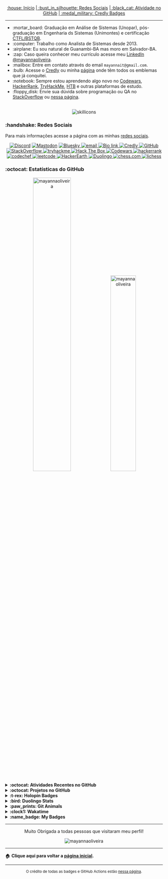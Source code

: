 <div align="center">
<a href="README.md"> :house: Início</a>
<a href="social-media.md"> | :bust_in_silhouette: Redes Sociais</a>
<a href="github-activity.md"> | :black_cat: Atividade no GitHub</a>
<a href="credly-badges.md"> | :medal_military: Credly Badges</a>
</div>

---

<!-- Introdução -->
<ul>
   <li> :mortar_board: Graduação em Análise de Sistemas (Unopar), pós-graduação em Engenharia ds Sistemas (Unimontes) e certificação <a href="https://bcr.bstqb.org.br/cert?field_certificado_numero_value=&amp;field_certificado_nome_value=Mayanna+Silva+Oliveira">CTFL/BSTQB</a>.</li>
   <li> :computer: Trabalho como Analista de Sistemas desde 2013. </li>
   <li> :airplane: Eu sou natural de Guanambi-BA mas moro em Salvador-BA.</li>
   <li> :zap: Caso queira conhecer meu currículo acesse meu <a href="https://www.linkedin.com/in/mayannaoliveira/">LinkedIn @mayannaoliveira</a>.</li>
   <li> :mailbox: Entre em contato através do email <code>mayannait@gmail.com</code>.</li>
   <li> :bulb: Acesse o <a href="https://www.credly.com/users/mayannaoliveira">Credly</a> ou minha <a href="credly-badges.md">página</a> onde têm todos os emblemas que já conquitei.</li>
   <li> :notebook: Sempre estou aprendendo algo novo no <a href="https://www.codewars.com/users/mayannaoliveira">Codewars</a>, <a href="https://www.hackerrank.com/profile/mayannait">HackerRank</a>, <a href="https://tryhackme.com/p/mayannait">TryHackMe</a>, <a href="https://www.hackthebox.com/">HTB</a> e outras plataformas de estudo.</li>
   <li> :floppy_disk: Envie sua dúvida sobre programação ou QA no <a href="https://stackoverflow.com/users/16884312/mayanna">StackOverflow</a> ou <a href="https://github.com/mayannaoliveira/mayannaoliveira/discussions">nessa página</a>.</li>
</ul>

</br>

<!-- Skillicons -->
<!-- https://skillicons.dev -->
<div align="center">
<img alt="skillicons" src="https://skillicons.dev/icons?i=python,django,javascript,ruby,go,vscodium,ubuntu,bash,matlab,latex,mysql,cassandra,postgres,git,html,css&perline=8&theme=dark"/>
</div>

<!-- Redes Sociais -->
<h3> :handshake: Redes Sociais </h3>

Para mais informações acesse a página com as minhas [redes sociais](social-media.md).
  
<p align="center">
<!-- Discord  -->
<a href="https://discordapp.com/users/728043170226503721">
<img alt="Discord" src="https://img.shields.io/badge/Discord-%235865F2.svg?style=flat&logo=discord&logoColor=white"/>
</a>
<!-- Mastodon -->
​ <a href="https://mastodon.social/@mayannaoliveira">
<img alt="Mastodon" src="https://img.shields.io/badge/Mastodon-6364FF.svg?style=flat&logo=Mastodon&logoColor=white"/>
</a> 
<!-- Bluesky -->
​ <a href="https://bsky.app/profile/mayannaoliveira.bsky.social">
<img alt="Bluesky" src="https://img.shields.io/badge/Bluesky-0285FF.svg?style=flat&logo=Bluesky&logoColor=white"/>
</a>
<!-- Email -->
<a href=mailto:mayannait@gmail.com>
<img alt="email" src="https://img.shields.io/badge/Gmail-EA4335.svg?style=flat&logo=Gmail&logoColor=white"/>
</a>
<!-- Bio link-->
<a href="https://bio.link/mayanna">
<img alt="Bio link" src="https://img.shields.io/badge/Bio%20Link-000000.svg?style=flat&logo=Bio-Link&logoColor=white"/>
</a>
<!-- Credly -->
<a href="https://www.credly.com/users/mayannaoliveira/">
<img alt="Credly" src="https://img.shields.io/badge/Credly-FF6B00.svg?style=flat&logo=Credly&logoColor=white"/>
</a>
<!-- GitHub -->
<a href="https://github.com/mayannaoliveira">
<img alt="GitHub" src="https://img.shields.io/badge/GitHub-181717.svg?style=flat&logo=GitHub&logoColor=white"/>
</a>
<!-- Stackoverflow -->
<a href="https://stackoverflow.com/users/16884312/mayanna">
<img alt="StackOverflow" src="https://img.shields.io/badge/Stack%20Overflow-F58025.svg?style=flat&logo=Stack-Overflow&logoColor=white"/>
</a>
<!-- TryHackMe -->
<a href="https://tryhackme.com/p/mayannait">
<img src="https://img.shields.io/badge/TryHackMe-212C42?style=flat&logo=tryhackme&logoColor=white&link=https://tryhackme.com/p/mayannait" alt="tryhackme" />
</a> 
<!-- Hackthebox -->
<a href="https://academy.hackthebox.com/">
<img src="https://img.shields.io/badge/Hack%20The%20Box-9FEF00?style=flat&logo=HackTheBox&logoColor=white&link=https://academy.hackthebox.com/" alt="Hack The Box"/>
</a>
<!-- Codewars -->
<a href="https://www.codewars.com/users/mayannaoliveira">
<img src="https://img.shields.io/badge/Codewars-B1361E?style=flat&logo=codewars&logoColor=white&link=https://www.codewars.com/users/mayannaoliveira" alt="Codewars"/>
</a>
<!-- Hackerrank -->
<a href="https://www.hackerrank.com/profile/mayannait">
<img alt="hackerrank" src="https://img.shields.io/badge/-Hackerrank-00EA64?style=flat&logo=HackerRank&logoColor=white"/>
</a>
<!-- CodeChef -->
<a href="https://www.codechef.com/users/tower_boat_88">
<img alt="codechef" src="https://img.shields.io/badge/CodeChef-5B4638.svg?style=flat&logo=CodeChef&logoColor=white"/>
</a>
<!-- Leetcode -->
<a href="https://leetcode.com/u/mayannait/">
<img alt="leetcode" src="https://img.shields.io/badge/LeetCode-FFA116.svg?style=flat&logo=LeetCode&logoColor=white"/>
</a>
<!-- HackerEarth -->
<a href="https://www.hackerearth.com/@mayannait/">
<img alt="HackerEarth" src="https://img.shields.io/badge/HackerEarth-2C3454.svg?style=flat&logo=HackerEarth&logoColor=white"/>
</a>
<!-- Duolingo -->
<a href="https://www.duolingo.com/profile/mayannait">
<img alt="Duolingo" src="https://img.shields.io/badge/Duolingo-58CC02.svg?style=flat&logo=Duolingo&logoColor=white"/>
</a>
<!-- Chess.com -->
<a href="https://www.chess.com/member/mayannait">
<img alt="chess.com" src="https://img.shields.io/badge/Chess.com-81B64C.svg?style=flat&logo=chessdotcom&logoColor=white"/>
</a>
<!-- Lichess -->
<a href="https://lichess.org/@/mayannait">
<img alt="lichess" src="https://img.shields.io/badge/Lichess-000000.svg?style=flat&logo=Lichess&logoColor=white"/>
</a>
</p>


<!-- Estatísticas do GitHub -->
<h3> :octocat: Estatísticas do GitHub </h3>

<!-- Cartões do GitHub -->
<div class="row" align="center">
<div class="column">
<!-- https://awesome-github-stats.azurewebsites.net -->
<img src="https://awesome-github-stats.azurewebsites.net/user-stats/mayannaoliveira?cardType=github&theme=dark&preferLogin=false" alt="mayannaoliveira" style="width:49%">
<!-- https://github-readme-stats.vercel.app -->
<img src="https://github-readme-stats.vercel.app/api/top-langs?username=mayannaoliveira&show_icons=true&theme=dark&locale=en&layout=compact" alt="mayannaoliveira" style="width:40%">
</div>
</div>

</br>

<!-- Gráfico do GitHub -->
<details close>
<summary> <b> :octocat: Atividades Recentes no GitHub </b> </summary>
<!--START_SECTION:activity-->
1. 💪 Opened PR [#6](https://github.com/xiaohuohumax/readme-widget-hub/pull/6) in [xiaohuohumax/readme-widget-hub](https://github.com/xiaohuohumax/readme-widget-hub)
2. 💪 Opened PR [#5](https://github.com/xiaohuohumax/readme-widget-hub/pull/5) in [xiaohuohumax/readme-widget-hub](https://github.com/xiaohuohumax/readme-widget-hub)
3. 💪 Opened PR [#4](https://github.com/xiaohuohumax/readme-widget-hub/pull/4) in [xiaohuohumax/readme-widget-hub](https://github.com/xiaohuohumax/readme-widget-hub)
<!--END_SECTION:activity-->

<sub>:bar_chart: Para mais informações gráficas acesse minha página de [Atividades do GitHub](github-activity.md).</sub>
</details>

<!-- Trabalhando nos Projetos -->
<details close>
<summary> <b> :octocat: Projetos no GitHub </b> </summary>

<table>
<thead>
<tr>
<th>Projetos</th>
<th>Repositórios</th>
<th>Descrições</th>
</tr>
</thead>
<tbody>
<tr>
<!-- xiaohuohumax/readme-widget-hub -->
<td>
<a href="https://github.com/xiaohuohumax/readme-widget-hub">
<img src="https://img.shields.io/badge/readme--widget--hub-181717?style=flat&logo=github&logoColor=white&link=https://github.com/xiaohuohumax/readme-widget-hub" alt="readme-widget-hub"/>
</a>
</td>
<td>
<img alt="GitHub forks" src="https://img.shields.io/github/forks/xiaohuohumax/readme-widget-hub?style=flat&label=Forks">
</br>
<img alt="GitHub Repo stars" src="https://img.shields.io/github/stars/xiaohuohumax/readme-widget-hub?style=flat&label=Stars">
</td>
<td> Coleção de vários emblemas e cartões de estatísticas de fácil integração nos arquivos README. </br>
Collect various interesting badges and status cards for easy integration into README files.</td>
</tr>
<!-- mayannaoliveira/Discord-Bot -->
<tr>
<td><a href="https://github.com/mayannaoliveira/Discord-Bot">
<img src="https://img.shields.io/badge/Discord--Bot-181717?style=flat&logo=github&logoColor=white&link=https://github.com/mayannaoliveira/Discord-Bot" alt="Discord-Bot"/>
</a>
</td>
<td>
<img alt="GitHub forks" src="https://img.shields.io/github/forks/mayannaoliveira/Discord-Bot?style=flat&label=Forks">
</br>
<img alt="GitHub Repo stars" src="https://img.shields.io/github/stars/mayannaoliveira/Discord-Bot?style=flat&label=Stars">
</td>
<td>
Meu primeiro bot do Discord feito somente por diversão. </br> My first Discord bot made in Python just for fun.</td>
</tr>
<!-- mayannaoliveira/journey-to-hackerank-sql -->
<tr>
<td>
<a href="https://github.com/mayannaoliveira/journey-to-hackerank-sql">
<img src="https://img.shields.io/badge/journey--to--hackerank--sql-181717?style=flat&logo=github&logoColor=white&link=https://github.com/mayannaoliveira/journey-to-hackerank-sql" alt="journey-to-hackerank-sql"/>
</a>
</td>
<td>
<img alt="GitHub forks" src="https://img.shields.io/github/forks/mayannaoliveira/journey-to-hackerank-sql?style=flat&label=Forks">
</br>
<img alt="GitHub Repo stars" src="https://img.shields.io/github/stars/mayannaoliveira/journey-to-hackerank-sql?style=flat&label=Stars">
</td>
<td>
Eu gosto de desenvolver minhas habilidades resolvendo desafios no HackerRank, repositório somente para estudar SQL.</br> I like to develop my skills solving some challenges in HackerRank, repository just to study SQL.
</td>
</tr>
<!-- mayannaoliveira/template-go-codecov -->
<tr>
<td><a href="https://github.com/mayannaoliveira/template-go-codecov"><img src="https://img.shields.io/badge/template--go--codecov-181717?style=flat&logo=github&logoColor=white&link=https://github.com/mayannaoliveira/template-go-codecov" alt="template-go-codecov"/></a></td>
<td>
<img alt="GitHub forks" src="https://img.shields.io/github/forks/mayannaoliveira/template-go-codecov?style=flat&label=Forks">
</br>
<img alt="GitHub Repo stars" src="https://img.shields.io/github/stars/mayannaoliveira/template-go-codecov?style=flat&label=Stars">
</td>
<td>Um tutorial passo a passo de como configurar o Codecov em um projeto Go. </br> A tutorial step by step how to config Codecov in a Go project.</td>
</tr>
<!-- Adicionar mais linhas -->
</tbody>
</table>
<sup> :world_map: If you have a Open Source Project please, keep in touch with me by Discord because will be a pleasure join in the project and be part of your team. 
</br> :world_map: Se você tem um projeto Open Source por favor, entre em contato comigo pelo Discord porque será um prazer fazer parte desse projeto e da sua equipe! </sup>
</details>

<!-- Holopin -->
<details close>
<summary> <b> :t-rex: Holopin Badges </b> </summary>

​<a href="https://holopin.io/@mayannaoliveira">
<img alt="holopin" src="https://holopin.me/mayannaoliveira" />
</a>
</details>

<!-- Duolingo  -->
<!-- https://github.com/centrumek/duolingo-readme-stats -->
<details close>
<summary> <b> :bird: Duolingo Stats</b> </summary>
<div align="center">
</br>
<!--START_SECTION:duolingoStats-->
<!--END_SECTION:duolingoStats-->
</div>
</details>

<!-- Git Animals -->
<!-- https://www.gitanimals.org -->
<details close>
<summary> <b> :paw_prints: Git Animals </b> </summary>

<div align="center">
<a href="https://www.gitanimals.org/en_US?utm_medium=image&utm_source=mayannaoliveira&utm_content=farm">
<img src="https://render.gitanimals.org/farms/mayannaoliveira" width="600" height="300" alt="git-animals"/>
</a>
</div>
</details>

<!-- Wakatime -->
<details close>
<summary> <b> :clock1: Wakatime </b> </summary>
<div align="center">
<!-- https://github.com/anuraghazra/github-readme-stats -->
<a href="https://wakatime.com/@mayannaoliveira">
<img src="https://github-readme-stats.vercel.app/api/wakatime?username=mayannaoliveira&theme=dracula&layout=compact" alt="wakatime"/>
</a>
</br>
<!-- https://wakatime.com -->
<a href="https://wakatime.com/@cd4a8b69-f939-4fa3-a908-c3b12093052f">
<img src="https://wakatime.com/badge/user/cd4a8b69-f939-4fa3-a908-c3b12093052f.svg" alt="Total time coded since Aug 1 2021"/>
</a>

</div>
</details>

<!-- My Badges -->
<!-- https://github.com/my-badges/my-badges -->
<details close>
<summary><b>:name_badge: My Badges</b></summary>
<div align="center">
<!-- my-badges start -->
<a href="my-badges/a-commit.md"><img src="https://my-badges.github.io/my-badges/a-commit.png" alt="One of my commit sha starts with &quot;a&quot;." title="One of my commit sha starts with &quot;a&quot;." width="64"></a>
<a href="my-badges/covid-19.md"><img src="https://my-badges.github.io/my-badges/covid-19.png" alt="I rolled before Covid-19: Survivor of the Great TP Shortage" title="I rolled before Covid-19: Survivor of the Great TP Shortage" width="64"></a>
<a href="my-badges/dead-commit.md"><img src="https://my-badges.github.io/my-badges/dead-commit.png" alt="I pushed a commit with &quot;dead&quot; once." title="I pushed a commit with &quot;dead&quot; once." width="64"></a>
<a href="my-badges/favorite-word.md"><img src="https://my-badges.github.io/my-badges/favorite-word.png" alt="My favorite word is &quot;update&quot;." title="My favorite word is &quot;update&quot;." width="64"></a>
<a href="my-badges/github-anniversary-5.md"><img src="https://my-badges.github.io/my-badges/github-anniversary-5.png" alt="I joined GitHub 5 years ago." title="I joined GitHub 5 years ago." width="64"></a>
<a href="my-badges/github-anniversary-10.md"><img src="https://my-badges.github.io/my-badges/github-anniversary-10.png" alt="I joined GitHub 10 years ago." title="I joined GitHub 10 years ago." width="64"></a>
<a href="my-badges/self-star.md"><img src="https://my-badges.github.io/my-badges/self-star.png" alt="I&apos;ve starred 7 my own repositories." title="I&apos;ve starred 7 my own repositories." width="64"></a>
<a href="my-badges/sleepy-coder.md"><img src="https://my-badges.github.io/my-badges/sleepy-coder.png" alt="I am a sleepy coder." title="I am a sleepy coder." width="64"></a>
<a href="my-badges/evening-commits.md"><img src="https://my-badges.github.io/my-badges/evening-commits.png" alt="I commit in the evening." title="I commit in the evening." width="64"></a>
<a href="my-badges/midnight-commits.md"><img src="https://my-badges.github.io/my-badges/midnight-commits.png" alt="I commit at midnight." title="I commit at midnight." width="64"></a>
<a href="my-badges/morning-commits.md"><img src="https://my-badges.github.io/my-badges/morning-commits.png" alt="I commit in the morning." title="I commit in the morning." width="64"></a>
<!-- my-badges end -->

<sup>Emblemas do [My Badges](https://github.com/my-badges/my-badges).</sup>
</div>
</details>

---

<p align="center"> Muito Obrigada a todas pessoas que visitaram meu perfil! 
</br>
<!-- https://github.com/antonkomarev/github-profile-views-counter -->
<p align="center"> <img src="https://komarev.com/ghpvc/?username=mayannaoliveira&label=Visitas%20no%20Perfil&color=red&style=for-the-badge" alt="mayannaoliveira" /> </p>

---

:house: <b> Clique aqui para voltar a [página inicial](README.md). </b>

---

<div align="center">
<sup>O crédito de todas as badges e GitHub Actions estão <a href="badges-actions.md">nessa página</a>.</sup>
</div>